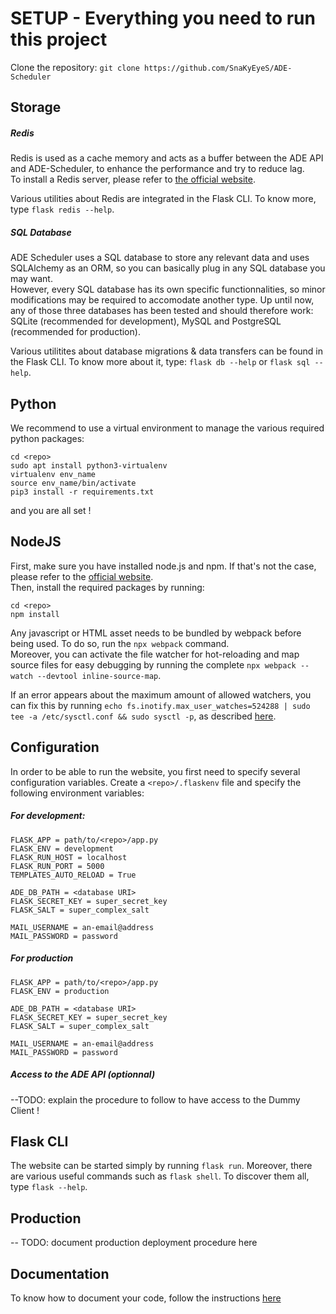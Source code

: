 # SETUP - Everything you need to run this project

Clone the repository: `git clone https://github.com/SnaKyEyeS/ADE-Scheduler`

## Storage

##### Redis
Redis is used as a cache memory and acts as a buffer between the ADE API and ADE-Scheduler, to enhance the performance and try to reduce lag.  \
To install a Redis server, please refer to [the official website](https://redis.io/topics/quickstart).

Various utilities about Redis are integrated in the Flask CLI. To know more, type `flask redis --help`.

##### SQL Database
ADE Scheduler uses a SQL database to store any relevant data and uses SQLAlchemy as an ORM, so you can basically plug in any SQL database you may want.  \
However, every SQL database has its own specific functionnalities, so minor modifications may be required to accomodate another type. Up until now, any of those three databases has been tested and should therefore work: SQLite (recommended for development), MySQL and PostgreSQL (recommended for production).

Various utilitites about database migrations & data transfers can be found in the Flask CLI. To know more about it, type: `flask db --help` or `flask sql --help`.

## Python
We recommend to use a virtual environment to manage the various required python packages:
```
cd <repo>
sudo apt install python3-virtualenv
virtualenv env_name
source env_name/bin/activate
pip3 install -r requirements.txt
```
and you are all set !

## NodeJS
First, make sure you have installed node.js and npm. If that's not the case, please refer to the [official website](https://nodejs.org/en/).  \
Then, install the required packages by running:
```
cd <repo>
npm install
```
Any javascript or HTML asset needs to be bundled by webpack before being used. To do so, run the `npx webpack` command.  \
Moreover, you can activate the file watcher for hot-reloading and map source files for easy debugging by running the complete `npx webpack --watch --devtool inline-source-map`.

If an error appears about the maximum amount of allowed watchers, you can fix this by running `echo fs.inotify.max_user_watches=524288 | sudo tee -a /etc/sysctl.conf && sudo sysctl -p`, as  described [here](https://stackoverflow.com/questions/53930305/nodemon-error-system-limit-for-number-of-file-watchers-reached).

## Configuration

In order to be able to run the website, you first need to specify several configuration variables. Create a `<repo>/.flaskenv` file and specify the following environment variables:

##### For development:
```
FLASK_APP = path/to/<repo>/app.py
FLASK_ENV = development
FLASK_RUN_HOST = localhost
FLASK_RUN_PORT = 5000
TEMPLATES_AUTO_RELOAD = True

ADE_DB_PATH = <database URI>
FLASK_SECRET_KEY = super_secret_key
FLASK_SALT = super_complex_salt

MAIL_USERNAME = an-email@address
MAIL_PASSWORD = password
```

##### For production
```
FLASK_APP = path/to/<repo>/app.py
FLASK_ENV = production

ADE_DB_PATH = <database URI>
FLASK_SECRET_KEY = super_secret_key
FLASK_SALT = super_complex_salt

MAIL_USERNAME = an-email@address
MAIL_PASSWORD = password
```

##### Access to the ADE API (optionnal)
--TODO: explain the procedure to follow to have access to the Dummy Client !


## Flask CLI
The website can be started simply by running `flask run`. Moreover, there are various useful commands such as `flask shell`. To discover them all, type `flask --help`.

## Production

-- TODO: document production deployment procedure here

## Documentation

To know how to document your code, follow the instructions [here](/docs/README.md)
